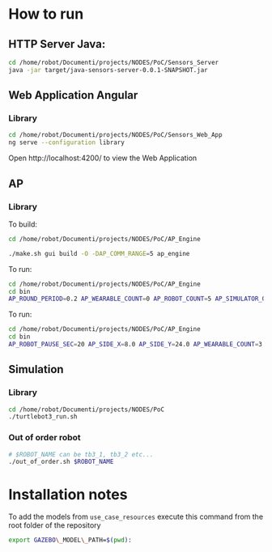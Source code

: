 # How to run

## HTTP Server Java:
```bash
cd /home/robot/Documenti/projects/NODES/PoC/Sensors_Server
java -jar target/java-sensors-server-0.0.1-SNAPSHOT.jar
```

## Web Application Angular
### Library
```bash
cd /home/robot/Documenti/projects/NODES/PoC/Sensors_Web_App
ng serve --configuration library
```

Open http://localhost:4200/ to view the Web Application

## AP
### Library
To build:
```bash
cd /home/robot/Documenti/projects/NODES/PoC/AP_Engine

./make.sh gui build -O -DAP_COMM_RANGE=5 ap_engine
```

To run:
```bash
cd /home/robot/Documenti/projects/NODES/PoC/AP_Engine      
cd bin
AP_ROUND_PERIOD=0.2 AP_WEARABLE_COUNT=0 AP_ROBOT_COUNT=5 AP_SIMULATOR_OFFSET_X=0.4 ./run/ap_engine
```

To run:
```bash
cd /home/robot/Documenti/projects/NODES/PoC/AP_Engine      
cd bin
AP_ROBOT_PAUSE_SEC=20 AP_SIDE_X=8.0 AP_SIDE_Y=24.0 AP_WEARABLE_COUNT=3 AP_ROBOT_COUNT=4 AP_SIMULATOR_OFFSET_X=0.0 ./run/ap_engine
```

## Simulation
### Library
```bash
cd /home/robot/Documenti/projects/NODES/PoC
./turtlebot3_run.sh
```

### Out of order robot
```bash
# $ROBOT_NAME can be tb3_1, tb3_2 etc...
./out_of_order.sh $ROBOT_NAME
```

# Installation notes

To add the models from `use_case_resources` execute this command from the
root folder of the repository

```bash
export GAZEBO\_MODEL\_PATH=$(pwd):
```
